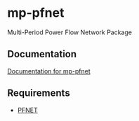 # mp-pfnet
Multi-Period Power Flow Network Package

## Documentation

[Documentation for mp-pfnet](http://mp-pfnet.readthedocs.io/en/latest/)

## Requirements
  
  * [PFNET](https://github.com/ttinoco/PFNET)
